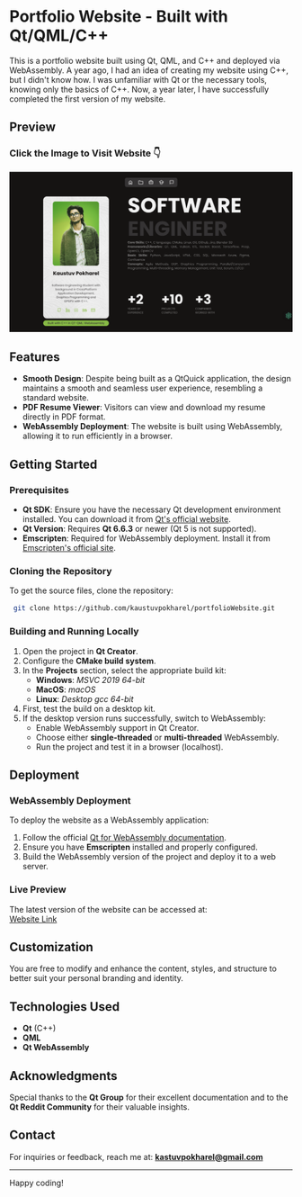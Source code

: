 # Portfolio Website - Built with Qt/QML/C++

This is a portfolio website built using Qt, QML, and C++ and deployed via WebAssembly. A year ago, I had an idea of creating my website using C++, but I didn't know how. I was unfamiliar with Qt or the necessary tools, knowing only the basics of C++. Now, a year later, I have successfully completed the first version of my website.

## Preview

### Click the Image to Visit Website 👇
[![Preview Image](preview.png)]((http://www.kaustuvpokharel.com))

## Features

- **Smooth Design**: Despite being built as a QtQuick application, the design maintains a smooth and seamless user experience, resembling a standard website.
- **PDF Resume Viewer**: Visitors can view and download my resume directly in PDF format.
- **WebAssembly Deployment**: The website is built using WebAssembly, allowing it to run efficiently in a browser.

## Getting Started

### Prerequisites

- **Qt SDK**: Ensure you have the necessary Qt development environment installed. You can download it from [Qt's official website](https://www.qt.io/download).
- **Qt Version**: Requires **Qt 6.6.3** or newer (Qt 5 is not supported).
- **Emscripten**: Required for WebAssembly deployment. Install it from [Emscripten's official site](https://emscripten.org/docs/getting_started/downloads.html).

### Cloning the Repository

To get the source files, clone the repository:

```sh
 git clone https://github.com/kaustuvpokharel/portfolioWebsite.git
```

### Building and Running Locally

1. Open the project in **Qt Creator**.
2. Configure the **CMake build system**.
3. In the **Projects** section, select the appropriate build kit:
   - **Windows**: _MSVC 2019 64-bit_
   - **MacOS**: _macOS_
   - **Linux**: _Desktop gcc 64-bit_
4. First, test the build on a desktop kit.
5. If the desktop version runs successfully, switch to WebAssembly:
   - Enable WebAssembly support in Qt Creator.
   - Choose either **single-threaded** or **multi-threaded** WebAssembly.
   - Run the project and test it in a browser (localhost).

## Deployment

### WebAssembly Deployment
To deploy the website as a WebAssembly application:
1. Follow the official [Qt for WebAssembly documentation](https://doc.qt.io/qt-6/wasm.html).
2. Ensure you have **Emscripten** installed and properly configured.
3. Build the WebAssembly version of the project and deploy it to a web server.

### Live Preview
The latest version of the website can be accessed at:  
[Website Link](http://www.kaustuvpokharel.com)

## Customization
You are free to modify and enhance the content, styles, and structure to better suit your personal branding and identity.

## Technologies Used
- **Qt** (C++)
- **QML**
- **Qt WebAssembly**

## Acknowledgments
Special thanks to the **Qt Group** for their excellent documentation and to the **Qt Reddit Community** for their valuable insights.

## Contact
For inquiries or feedback, reach me at: **kastuvpokharel@gmail.com**

---
Happy coding!
